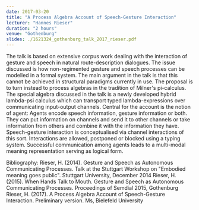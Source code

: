 ```yaml
---
date: 2017-03-20
title: "A Process Algebra Account of Speech-Gesture Interaction"
lecturer: "Hannes Rieser"
duration: "2 hours"
venue: "Gothenburg"
slides: ./1621324_gothenburg_talk_2017_rieser.pdf
---
```




The talk is based on extensive corpus work dealing with the interaction of gesture and speech in natural route-description dialogues. The issue discussed is how non-regimented gesture and speech processes can be modelled in a formal system. The main argument in the talk is that this cannot be achieved in structural paradigms currently in use. The proposal is to turn instead to process algebras in the tradition of Milner's pi-calculus. The special algebra discussed in the talk is a newly developed hybrid lambda-psi calculus which can transport typed lambda-expressions over communicating input-output channels. Central for the account is the notion of agent: Agents encode speech information, gesture information or both. They can put information on channels and send it to other channels or take information from others and combine it with the information they have. Speech-gesture interaction is conceptualised via channel interactions of this sort. Interactions are allowed, postponed or blocked using a typing system. Successful communication among agents leads to a multi-modal meaning representation serving as logical form.

Bibliography: Rieser, H. (2014). Gesture and Speech as Autonomous Communicating Processes. Talk at the Stuttgart Workshop on "Embodied meaning goes public". Stuttgart University, December 2014 Rieser, H. (2015). When Hands Talk to Mouth. Gesture and Speech as Autonomous Communicating Processes. Proceedings of Semdial 2015, Gothenburg Rieser, H. (2017). A Process Algebra Account of Speech-Gesture Interaction. Preliminary version. Ms, Bielefeld University




